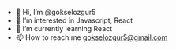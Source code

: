 - 👋 Hi, I’m @gokselozgur5
- 👀 I’m interested in Javascript, React
- 🌱 I’m currently learning React
- 📫 How to reach me gokselozgur5@gmail.com

<!---
gokselozgur5/gokselozgur5 is a ✨ special ✨ repository because its `README.md` (this file) appears on your GitHub profile.
You can click the Preview link to take a look at your changes.
--->

